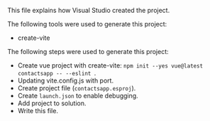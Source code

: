 This file explains how Visual Studio created the project.

The following tools were used to generate this project:
- create-vite

The following steps were used to generate this project:
- Create vue project with create-vite: `npm init --yes vue@latest contactsapp -- --eslint `.
- Updating vite.config.js with port.
- Create project file (`contactsapp.esproj`).
- Create `launch.json` to enable debugging.
- Add project to solution.
- Write this file.
